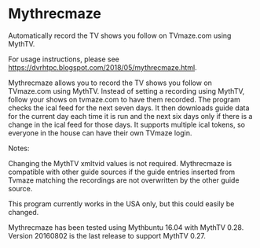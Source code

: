 # Mythrecmaze 

Automatically record the TV shows you follow on TVmaze.com using MythTV.

For usage instructions, please see https://dvrhtpc.blogspot.com/2018/05/mythrecmaze.html.

Mythrecmaze allows you to record the TV shows you follow on TVmaze.com using MythTV.  Instead of setting a recording using MythTV, follow your shows on tvmaze.com to have them recorded. The program checks the ical feed for the next seven days. It then downloads guide data for the current day each time it is run and the next six days only if there is a change in the ical feed for those days. It supports multiple ical tokens, so everyone in the house can have their own TVmaze login.

Notes:

Changing the MythTV xmltvid values is not required. Mythrecmaze is compatible with other guide sources if the guide entries inserted from Tvmaze matching the recordings are not overwritten by the other guide source.

This program currently works in the USA only, but this could easily be changed.

Mythrecmaze has been tested using Mythbuntu 16.04 with MythTV 0.28. Version 20160802 is the last release to support MythTV 0.27.
